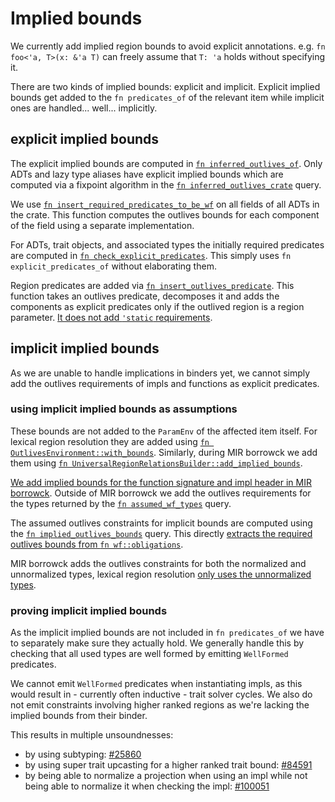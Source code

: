# Implied bounds

We currently add implied region bounds to avoid explicit annotations. e.g.
`fn foo<'a, T>(x: &'a T)` can freely assume that `T: 'a` holds without specifying it.

There are two kinds of implied bounds: explicit and implicit. Explicit implied bounds
get added to the `fn predicates_of` of the relevant item while implicit ones are
handled... well... implicitly.

## explicit implied bounds

The explicit implied bounds are computed in [`fn inferred_outlives_of`]. Only ADTs and
lazy type aliases have explicit implied bounds which are computed via a fixpoint algorithm
in the [`fn inferred_outlives_crate`] query.

We use [`fn insert_required_predicates_to_be_wf`] on all fields of all ADTs in the crate.
This function computes the outlives bounds for each component of the field using a
separate implementation.

For ADTs, trait objects, and associated types the initially required predicates are
computed in [`fn check_explicit_predicates`]. This simply uses `fn explicit_predicates_of`
without elaborating them.

Region predicates are added via [`fn insert_outlives_predicate`]. This function takes
an outlives predicate, decomposes it and adds the components as explicit predicates only
if the outlived region is a region parameter. [It does not add `'static` requirements][nostatic].

 [`fn inferred_outlives_of`]: https://github.com/rust-lang/rust/blob/5b8bc568d28b2e922290c9a966b3231d0ce9398b/compiler/rustc_hir_analysis/src/outlives/mod.rs#L20
 [`fn inferred_outlives_crate`]: https://github.com/rust-lang/rust/blob/5b8bc568d28b2e922290c9a966b3231d0ce9398b/compiler/rustc_hir_analysis/src/outlives/mod.rs#L83
 [`fn insert_required_predicates_to_be_wf`]: https://github.com/rust-lang/rust/blob/5b8bc568d28b2e922290c9a966b3231d0ce9398b/compiler/rustc_hir_analysis/src/outlives/implicit_infer.rs#L89
 [`fn check_explicit_predicates`]: https://github.com/rust-lang/rust/blob/5b8bc568d28b2e922290c9a966b3231d0ce9398b/compiler/rustc_hir_analysis/src/outlives/implicit_infer.rs#L238
 [`fn insert_outlives_predicate`]: https://github.com/rust-lang/rust/blob/5b8bc568d28b2e922290c9a966b3231d0ce9398b/compiler/rustc_hir_analysis/src/outlives/utils.rs#L15
 [nostatic]: https://github.com/rust-lang/rust/blob/5b8bc568d28b2e922290c9a966b3231d0ce9398b/compiler/rustc_hir_analysis/src/outlives/utils.rs#L159-L165

## implicit implied bounds

As we are unable to handle implications in binders yet, we cannot simply add the outlives
requirements of impls and functions as explicit predicates.

### using implicit implied bounds as assumptions

These bounds are not added to the `ParamEnv` of the affected item itself. For lexical
region resolution they are added using [`fn OutlivesEnvironment::with_bounds`].
Similarly, during MIR borrowck we add them using
[`fn UniversalRegionRelationsBuilder::add_implied_bounds`].

[We add implied bounds for the function signature and impl header in MIR borrowck][mir].
Outside of MIR borrowck we add the outlives requirements for the types returned by the
[`fn assumed_wf_types`] query.

The assumed outlives constraints for implicit bounds are computed using the
[`fn implied_outlives_bounds`] query. This directly
[extracts the required outlives bounds from `fn wf::obligations`][boundsfromty].

MIR borrowck adds the outlives constraints for both the normalized and unnormalized types,
lexical region resolution [only uses the unnormalized types][notnorm].

[`fn OutlivesEnvironment::with_bounds`]: https://github.com/rust-lang/rust/blob/5b8bc568d28b2e922290c9a966b3231d0ce9398b/compiler/rustc_infer/src/infer/outlives/env.rs#L90-L97
[`fn UniversalRegionRelationsBuilder::add_implied_bounds`]: https://github.com/rust-lang/rust/blob/5b8bc568d28b2e922290c9a966b3231d0ce9398b/compiler/rustc_borrowck/src/type_check/free_region_relations.rs#L316
[mir]: https://github.com/rust-lang/rust/blob/91cae1dcdcf1a31bd8a92e4a63793d65cfe289bb/compiler/rustc_borrowck/src/type_check/free_region_relations.rs#L258-L332
[`fn assumed_wf_types`]: https://github.com/rust-lang/rust/blob/5b8bc568d28b2e922290c9a966b3231d0ce9398b/compiler/rustc_ty_utils/src/implied_bounds.rs#L21
[`fn implied_outlives_bounds`]: https://github.com/rust-lang/rust/blob/5b8bc568d28b2e922290c9a966b3231d0ce9398b/compiler/rustc_traits/src/implied_outlives_bounds.rs#L18C4-L18C27
[boundsfromty]: https://github.com/rust-lang/rust/blob/5b8bc568d28b2e922290c9a966b3231d0ce9398b/compiler/rustc_trait_selection/src/traits/query/type_op/implied_outlives_bounds.rs#L95-L96
[notnorm]: https://github.com/rust-lang/rust/blob/91cae1dcdcf1a31bd8a92e4a63793d65cfe289bb/compiler/rustc_trait_selection/src/traits/engine.rs#L227-L250

### proving implicit implied bounds

As the implicit implied bounds are not included in `fn predicates_of` we have to
separately make sure they actually hold. We generally handle this by checking that
all used types are well formed by emitting `WellFormed` predicates.

We cannot emit `WellFormed` predicates when instantiating impls, as this would result
in - currently often inductive - trait solver cycles. We also do not emit constraints
involving higher ranked regions as we're lacking the implied bounds from their binder.

This results in multiple unsoundnesses:
- by using subtyping: [#25860]
- by using super trait upcasting for a higher ranked trait bound: [#84591]
- by being able to normalize a projection when using an impl while not being able
  to normalize it when checking the impl: [#100051]

[#25860]: https://github.com/rust-lang/rust/issues/25860
[#84591]: https://github.com/rust-lang/rust/issues/84591
[#100051]: https://github.com/rust-lang/rust/issues/100051
